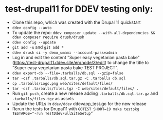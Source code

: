# test-drupal11 for DDEV testing only:

- Clone this repo, which was created with the Drupal 11 quickstart
- `ddev config --auto`
- To update the repo: `ddev composer update --with-all-dependencies && ddev composer require drush/drush`
- `ddev config --update`
- `git add -u` and `git add *`
- `ddev drush si -y demo_umami --account-pass=admin`
- Log in and edit the content "Super easy vegetarian pasta bake" (https://test-drupal11.ddev.site/en/node/3/edit) to change the title to "Super easy vegetarian pasta bake TEST PROJECT".
- `ddev export-db --file=.tarballs/db.sql --gzip=false`
- `tar -czf .tarballs/db.sql.tar.gz -C .tarballs db.sql`
- `cp .tarballs/Logo.png web/sites/default/files/`
- `tar -czf .tarballs/files.tgz -C web/sites/default/files/ .`
- Run `git push`, create a new release adding `.tarballs/db.sql.tar.gz` and `.tarballs/files.tgz` as assets
- Update the URLs in `ddev/ddev` ddevapp_test.go for the new release
- Rerun the tests for Drupal11 with `GOTEST_SHORT=19 make testpkg TESTARGS="-run TestDdevFullSiteSetup"`
